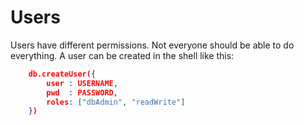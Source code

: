 # Users 

Users have different permissions. Not everyone should be able to do everything. 
A user can be created in the shell like this: 
```json
    db.createUser({
        user : USERNAME, 
        pwd  : PASSWORD, 
        roles: ["dbAdmin", "readWrite"] 
    })
```